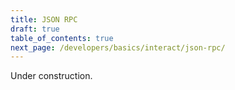 ```yaml
---
title: JSON RPC
draft: true
table_of_contents: true
next_page: /developers/basics/interact/json-rpc/
---
```


Under construction.
